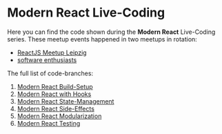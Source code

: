 # Modern React Live-Coding

Here you can find the code shown during the **Modern React** Live-Coding series.
These meetup events happened in two meetups in rotation:
- [ReactJS Meetup Leipzig](https://www.meetup.com/ReactJS-Meetup-Leipzig/)
- [software enthusiasts](https://www.meetup.com/software-enthusiasts/)

The full list of code-branches:
1. [Modern React Build-Setup](https://github.com/jambit/modern-react/tree/01-build-setup)
2. [Modern React with Hooks](https://github.com/jambit/modern-react/tree/02-hooks)
3. [Modern React State-Management](https://github.com/jambit/modern-react/tree/03-state-management)
4. [Modern React Side-Effects](https://github.com/jambit/modern-react/tree/04-side-effects)
5. [Modern React Modularization](https://github.com/jambit/modern-react/tree/05-modularization)
6. [Modern React Testing](https://github.com/jambit/modern-react/tree/06-testing)
